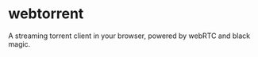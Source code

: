 webtorrent
==========

A streaming torrent client in your browser, powered by webRTC and black magic.
